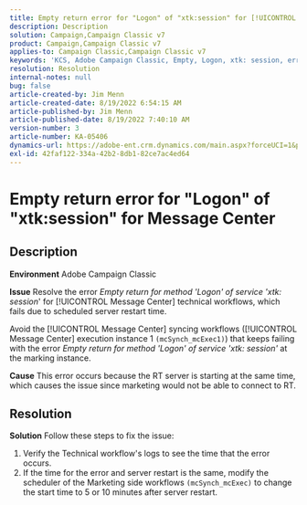 ```yaml
---
title: Empty return error for "Logon" of "xtk:session" for [!UICONTROL Message Center]
description: Description
solution: Campaign,Campaign Classic v7
product: Campaign,Campaign Classic v7
applies-to: Campaign Classic,Campaign Classic v7
keywords: 'KCS, Adobe Campaign Classic, Empty, Logon, xtk: session, error, Messege Center, Technical workflow'
resolution: Resolution
internal-notes: null
bug: false
article-created-by: Jim Menn
article-created-date: 8/19/2022 6:54:15 AM
article-published-by: Jim Menn
article-published-date: 8/19/2022 7:40:10 AM
version-number: 3
article-number: KA-05406
dynamics-url: https://adobe-ent.crm.dynamics.com/main.aspx?forceUCI=1&pagetype=entityrecord&etn=knowledgearticle&id=bccbb0bb-8b1f-ed11-b83e-0022480866ad
exl-id: 42faf122-334a-42b2-8db1-82ce7ac4ed64
---
```

# Empty return error for "Logon" of "xtk:session" for Message Center

## Description


<b>Environment</b>
 Adobe Campaign Classic

<b>Issue</b>
 Resolve the error *Empty return for method 'Logon' of service 'xtk: session*' for [!UICONTROL Message Center] technical workflows, which fails due to scheduled server restart time.

Avoid the [!UICONTROL Message Center] syncing workflows ([!UICONTROL Message Center] execution instance 1 `(mcSynch_mcExec1)`) that keeps failing with the error *Empty return for method 'Logon' of service 'xtk: session'* at the marking instance.

<b>Cause</b>
 This error occurs because the RT server is starting at the same time, which causes the issue since marketing would not be able to connect to RT.


## Resolution


<b>Solution</b>
Follow these steps to fix the issue:

1. Verify the Technical workflow's logs to see the time that the error occurs.
2. If the time for the error and server restart is the same, modify the scheduler of the Marketing side workflows `(mcSynch_mcExec)` to change the start time to 5 or 10 minutes after server restart.
